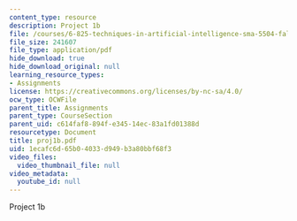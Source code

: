 ```yaml
---
content_type: resource
description: Project 1b
file: /courses/6-825-techniques-in-artificial-intelligence-sma-5504-fall-2002/1ecafc6d65b04033d949b3a80bbf68f3_proj1b.pdf
file_size: 241607
file_type: application/pdf
hide_download: true
hide_download_original: null
learning_resource_types:
- Assignments
license: https://creativecommons.org/licenses/by-nc-sa/4.0/
ocw_type: OCWFile
parent_title: Assignments
parent_type: CourseSection
parent_uid: c614faf8-894f-e345-14ec-83a1fd01388d
resourcetype: Document
title: proj1b.pdf
uid: 1ecafc6d-65b0-4033-d949-b3a80bbf68f3
video_files:
  video_thumbnail_file: null
video_metadata:
  youtube_id: null
---
```

Project 1b